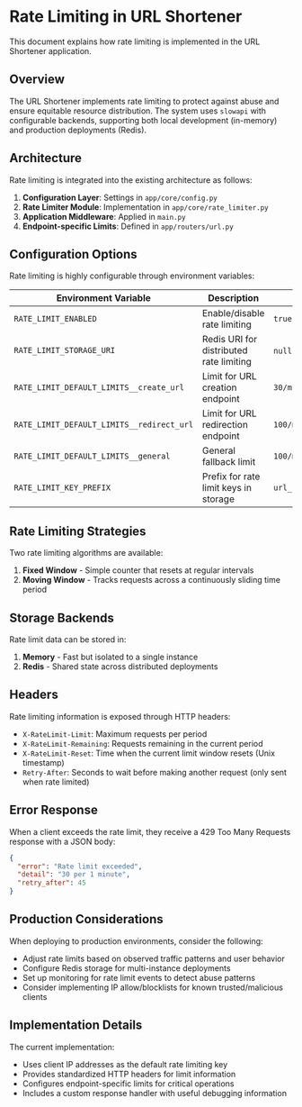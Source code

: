 # Rate Limiting in URL Shortener

This document explains how rate limiting is implemented in the URL Shortener application.

## Overview

The URL Shortener implements rate limiting to protect against abuse and ensure equitable resource distribution. The system uses `slowapi` with configurable backends, supporting both local development (in-memory) and production deployments (Redis).

## Architecture

Rate limiting is integrated into the existing architecture as follows:

1. **Configuration Layer**: Settings in `app/core/config.py`
2. **Rate Limiter Module**: Implementation in `app/core/rate_limiter.py`
3. **Application Middleware**: Applied in `main.py`
4. **Endpoint-specific Limits**: Defined in `app/routers/url.py`

## Configuration Options

Rate limiting is highly configurable through environment variables:

| Environment Variable | Description | Default |
|---------------------|-------------|---------|
| `RATE_LIMIT_ENABLED` | Enable/disable rate limiting | `true` |
| `RATE_LIMIT_STORAGE_URI` | Redis URI for distributed rate limiting | `null` (in-memory) |
| `RATE_LIMIT_DEFAULT_LIMITS__create_url` | Limit for URL creation endpoint | `30/minute` |
| `RATE_LIMIT_DEFAULT_LIMITS__redirect_url` | Limit for URL redirection endpoint | `100/minute` |
| `RATE_LIMIT_DEFAULT_LIMITS__general` | General fallback limit | `100/minute` |
| `RATE_LIMIT_KEY_PREFIX` | Prefix for rate limit keys in storage | `url_shortener_ratelimit` |

## Rate Limiting Strategies

Two rate limiting algorithms are available:

1. **Fixed Window** - Simple counter that resets at regular intervals
2. **Moving Window** - Tracks requests across a continuously sliding time period

## Storage Backends

Rate limit data can be stored in:

1. **Memory** - Fast but isolated to a single instance
2. **Redis** - Shared state across distributed deployments

## Headers

Rate limiting information is exposed through HTTP headers:

- `X-RateLimit-Limit`: Maximum requests per period
- `X-RateLimit-Remaining`: Requests remaining in the current period
- `X-RateLimit-Reset`: Time when the current limit window resets (Unix timestamp)
- `Retry-After`: Seconds to wait before making another request (only sent when rate limited)

## Error Response

When a client exceeds the rate limit, they receive a 429 Too Many Requests response with a JSON body:

```json
{
  "error": "Rate limit exceeded",
  "detail": "30 per 1 minute",
  "retry_after": 45
}
```

## Production Considerations

When deploying to production environments, consider the following:

- Adjust rate limits based on observed traffic patterns and user behavior
- Configure Redis storage for multi-instance deployments
- Set up monitoring for rate limit events to detect abuse patterns 
- Consider implementing IP allow/blocklists for known trusted/malicious clients

## Implementation Details

The current implementation:
- Uses client IP addresses as the default rate limiting key
- Provides standardized HTTP headers for limit information
- Configures endpoint-specific limits for critical operations
- Includes a custom response handler with useful debugging information
